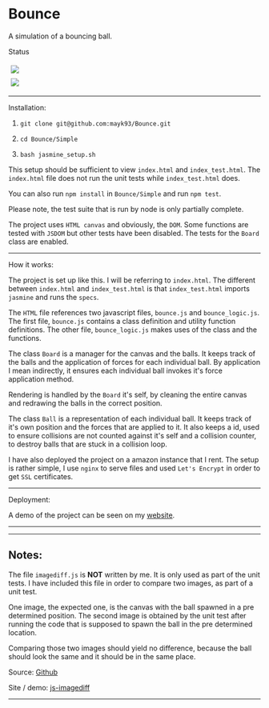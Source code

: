# Bounce
A simulation of a bouncing ball.

<div>
    <p>Status</p>
</div>

<div style="padding: 5px">
    <a href="https://travis-ci.org/mayk93/Bounce">
        <img src="https://travis-ci.org/mayk93/Bounce.svg?branch=master">
    </a>
</div>

<div style="padding: 5px">
    <a href="https://coveralls.io/github/mayk93/Bounce?branch=master">
        <img src="https://coveralls.io/repos/github/mayk93/Bounce/badge.svg?branch=master">
    </a>
</div>

---

Installation:

1. `git clone git@github.com:mayk93/Bounce.git`

2. `cd Bounce/Simple`

3. `bash jasmine_setup.sh`

This setup should be sufficient to view `index.html` and `index_test.html`.
The `index.html` file does not run the unit tests while `index_test.html` does.

You can also run `npm install` in `Bounce/Simple` and run `npm test`.

Please note, the test suite that is run by node is only partially complete.

The project uses `HTML canvas` and obviously, the `DOM`. Some functions are tested with `JSDOM`
but other tests have been disabled. The tests for the `Board` class are enabled.
   
---

How it works:

The project is set up like this. I will be referring to `index.html`. The different between
`index.html` and `index_test.html` is that `index_test.html` imports `jasmine` and runs the `specs`.
 
The `HTML` file references two javascript files, `bounce.js` and `bounce_logic.js`. The first file,
`bounce.js` contains a class definition and utility function definitions. The other file, `bounce_logic.js`
makes uses of the class and the functions.

The class `Board` is a manager for the canvas and the balls. It keeps track of the balls and the application
of forces for each individual ball. By application I mean indirectly, it ensures each individual ball
invokes it's force application method.

Rendering is handled by the `Board` it's self, by cleaning the entire canvas and redrawing the balls in
the correct position.

The class `Ball` is a representation of each individual ball. It keeps track of it's own position and
the forces that are applied to it. It also keeps a id, used to ensure collisions are not counted 
against it's self and a collision counter, to destroy balls that are stuck in a collision loop.

I have also deployed the project on a amazon instance that I rent. The setup is rather simple, I use
`nginx` to serve files and used `Let's Encrypt` in order to get `SSL` certificates.

---

Deployment:

A demo of the project can be seen on my [website](https://myapps.gallery/).

---
   
---
   
Notes:
---

The file `imagediff.js` is **NOT** written by me. It is only used as part of the unit tests.
I have included this file in order to compare two images, as part of a unit test.

One image, the expected one, is the canvas with the ball spawned in a pre determined position. 
The second image is obtained by the unit test after running the code that is supposed to spawn the
ball in the pre determined location.
 
Comparing those two images should yield no difference, because the ball should look the same and
it should be in the same place.

Source: [Github](https://github.com/HumbleSoftware/js-imagediff) 

Site / demo: [js-imagediff](http://humblesoftware.github.io/js-imagediff/)

---